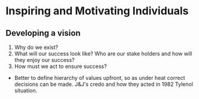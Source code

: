 # Inspiring and Motivating Individuals

## Developing a vision
1. Why do we exist?
2. What will our success look like? Who are our stake holders and how will they enjoy our success?
3. How must we act to ensure success?
  - Better to define hierarchy of values upfront, so as under heat correct decisions can be made. J&J's credo and how they acted in 1982 Tylenol situation.
  
